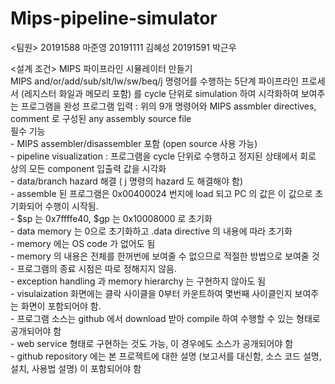 # Mips-pipeline-simulator


<팀원>
20191588 마준영 
20191111 김혜성 
20191591 박근우 

<설계 조건>
MIPS 파이프라인 시뮬레이터 만들기  
MIPS and/or/add/sub/slt/lw/sw/beq/j 명령어를 수행하는 5단계 파이프라인 프로세서 (레지스터 화일과 메모리 포함) 를 cycle 단위로 simulation 하여 시각화하여 보여주는 프로그램을 완성
프로그램 입력 : 위의 9개 명령어와 MIPS assmbler directives, comment 로 구성된 any assembly source file  
필수 기능  
    - MIPS assembler/disassembler 포함 (open source 사용 가능)  
    - pipeline visualization : 프로그램을 cycle 단위로 수행하고 정지된 상태에서 회로 상의 모든 component 입출력 값을 시각화  
    - data/branch hazard 해결 ( j 명령의 hazard 도 해결해야 함)  
    - assemble 된 프로그램은 0x00400024 번지에 load 되고 PC 의 값은 이 값으로 초기화되어 수행이 시작됨.  
    - $sp 는 0x7ffffe40, $gp 는 0x10008000 로 초기화  
    - data memory 는 0으로 초기화하고 .data directive 의 내용에 따라 초기화  
    - memory 에는 OS code 가 없어도 됨  
    - memory 의 내용은 전체를 한꺼번에 보여줄 수 없으므로 적절한 방법으로 보여줄 것  
    - 프로그램의 종료 시점은 따로 정해지지 않음.  
    - exception handling 과 memory hierarchy 는 구현하지 않아도 됨  
    - visulaization 화면에는 클락 사이클을 0부터 카운트하여 몇번째 사이클인지 보여주는 화면이 포함되어야 함.  
    - 프로그램 소스는 github 에서 download 받아 compile 하여 수행할 수 있는 형태로 공개되어야 함  
    - web service 형태로 구현하는 것도 가능, 이 경우에도 소스가 공개되어야 함  
    - github repository 에는 본 프로젝트에 대한 설명 (보고서를 대신함, 소스 코드 설명, 설치, 사용법 설명) 이 포함되어야 함  
